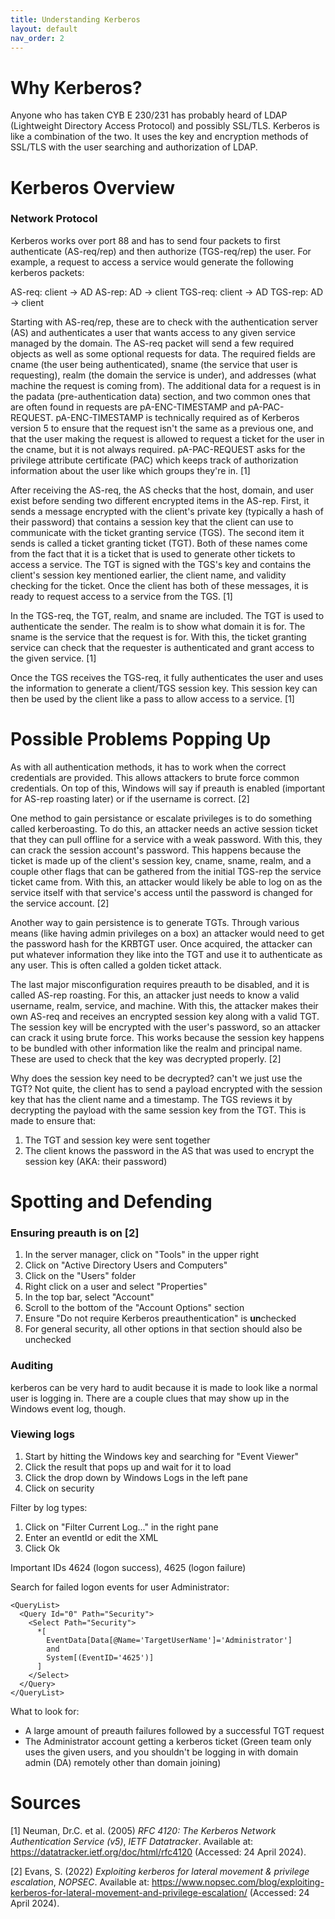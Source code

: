 ```yaml
---
title: Understanding Kerberos
layout: default
nav_order: 2
---
```


# Why Kerberos?

Anyone who has taken CYB E 230/231 has probably heard of LDAP (Lightweight Directory Access Protocol) and possibly SSL/TLS. Kerberos is like a combination of the two. It uses the key and encryption methods of SSL/TLS with the user searching and authorization of LDAP.

# Kerberos Overview

### Network Protocol

Kerberos works over port 88 and has to send four packets to first authenticate (AS-req/rep) and then authorize (TGS-req/rep) the user. For example, a request to access a service would generate the following kerberos packets:

AS-req: client -> AD
AS-rep: AD -> client
TGS-req: client -> AD
TGS-rep: AD -> client

Starting with AS-req/rep, these are to check with the authentication server (AS) and authenticates a user that wants access to any given service managed by the domain. The AS-req packet will send a few required objects as well as some optional requests for data. The required fields are cname (the user being authenticated), sname (the service that user is requesting), realm (the domain the service is under), and addresses (what machine the request is coming from). The additional data for a request is in the padata (pre-authentication data) section, and two common ones that are often found in requests are pA-ENC-TIMESTAMP and pA-PAC-REQUEST. pA-ENC-TIMESTAMP is technically required as of Kerberos version 5 to ensure that the request isn't the same as a previous one, and that the user making the request is allowed to request a ticket for the user in the cname, but it is not always required. pA-PAC-REQUEST asks for the privilege attribute certificate (PAC) which keeps track of authorization information about the user like which groups they're in. \[1\]

After receiving the AS-req, the AS checks that the host, domain, and user exist before sending two different encrypted items in the AS-rep. First, it sends a message encrypted with the client's private key (typically a hash of their password) that contains a session key that the client can use to communicate with the ticket granting service (TGS). The second item it sends is called a ticket granting ticket (TGT). Both of these names come from the fact that it is a ticket that is used to generate other tickets to access a service. The TGT is signed with the TGS's key and contains the client's session key mentioned earlier, the client name, and validity checking for the ticket. Once the client has both of these messages, it is ready to request access to a service from the TGS. \[1\]

In the TGS-req, the TGT, realm, and sname are included. The TGT is used to authenticate the sender. The realm is to show what domain it is for. The sname is the service that the request is for. With this, the ticket granting service can check that the requester is authenticated and grant access to the given service. \[1\]

Once the TGS receives the TGS-req, it fully authenticates the user and uses the information to generate a client/TGS session key. This session key can then be used by the client like a pass to allow access to a service. \[1\]

# Possible Problems Popping Up

As with all authentication methods, it has to work when the correct credentials are provided. This allows attackers to brute force common credentials. On top of this, Windows will say if preauth is enabled (important for AS-rep roasting later) or if the username is correct. \[2\]

One method to gain persistance or escalate privileges is to do something called kerberoasting. To do this, an attacker needs an active session ticket that they can pull offline for a service with a weak password. With this, they can crack the session account's password. This happens because the ticket is made up of the client's session key, cname, sname, realm, and a couple other flags that can be gathered from the initial TGS-rep the service ticket came from. With this, an attacker would likely be able to log on as the service itself with that service's access until the password is changed for the service account. \[2\]

Another way to gain persistence is to generate TGTs. Through various means (like having admin privileges on a box) an attacker would need to get the password hash for the KRBTGT user. Once acquired, the attacker can put whatever information they like into the TGT and use it to authenticate as any user. This is often called a golden ticket attack.

The last major misconfiguration requires preauth to be disabled, and it is called AS-rep roasting. For this, an attacker just needs to know a valid username, realm, service, and machine. With this, the attacker makes their own AS-req and receives an encrypted session key along with a valid TGT. The session key will be encrypted with the user's password, so an attacker can crack it using brute force. This works because the session key happens to be bundled with other information like the realm and principal name. These are used to check that the key was decrypted properly. \[2\]

Why does the session key need to be decrypted? can't we just use the TGT? Not quite, the client has to send a payload encrypted with the session key that has the client name and a timestamp. The TGS reviews it by decrypting the payload with the same session key from the TGT. This is made to ensure that: 
1) The TGT and session key were sent together 
2) The client knows the password in the AS that was used to encrypt the session key (AKA: their password)

# Spotting and Defending

### Ensuring preauth is on \[2\]

1. In the server manager, click on "Tools" in the upper right
2. Click on "Active Directory Users and Computers"
3. Click on the "Users" folder
4. Right click on a user and select "Properties"
5. In the top bar, select "Account"
6. Scroll to the bottom of the "Account Options" section
7. Ensure "Do not require Kerberos preauthentication" is **un**checked
8. For general security, all other options in that section should also be unchecked


### Auditing

kerberos can be very hard to audit because it is made to look like a normal user is logging in. There are a couple clues that may show up in the Windows event log, though.

### Viewing logs

1. Start by hitting the Windows key and searching for "Event Viewer"
2. Click the result that pops up and wait for it to load
3. Click the drop down by Windows Logs in the left pane
4. Click on security

Filter by log types:
1. Click on "Filter Current Log..." in the right pane
2. Enter an eventId or edit the XML
3. Click Ok

Important IDs 4624 (logon success), 4625 (logon failure)

Search for failed logon events for user Administrator:
```
<QueryList>
  <Query Id="0" Path="Security">
    <Select Path="Security">
      *[
        EventData[Data[@Name='TargetUserName']='Administrator']
        and
        System[(EventID='4625')]
      ] 
    </Select>
  </Query>
</QueryList>
```

What to look for:
- A large amount of preauth failures followed by a successful TGT request
- The Administrator account getting a kerberos ticket (Green team only uses the given users, and you shouldn't be logging in with domain admin (DA) remotely other than domain joining)

# Sources

\[1\] Neuman, Dr.C. et al. (2005) *RFC 4120: The Kerberos Network Authentication Service (v5)*, *IETF Datatracker*. Available at: https://datatracker.ietf.org/doc/html/rfc4120 (Accessed: 24 April 2024). 

\[2\] Evans, S. (2022) *Exploiting kerberos for lateral movement & privilege escalation*, *NOPSEC*. Available at: https://www.nopsec.com/blog/exploiting-kerberos-for-lateral-movement-and-privilege-escalation/ (Accessed: 24 April 2024). 